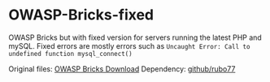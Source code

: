 # OWASP-Bricks-fixed
OWASP Bricks but with fixed version for servers running the latest PHP and mySQL. Fixed errors are mostly errors such as `Uncaught Error: Call to undefined function mysql_connect()`

Original files: [OWASP Bricks Download](https://sechow.com/bricks/download.html)
Dependency: [github/rubo77](https://github.com/rubo77/php-mysql-fix)
